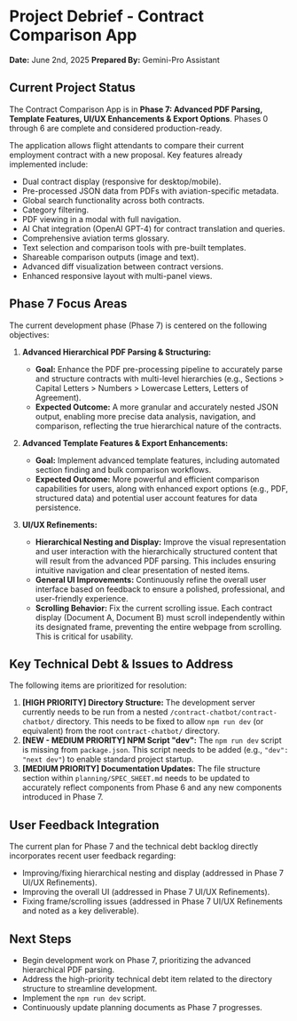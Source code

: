 # Project Debrief - Contract Comparison App

**Date:** June 2nd, 2025
**Prepared By:** Gemini-Pro Assistant

## Current Project Status

The Contract Comparison App is in **Phase 7: Advanced PDF Parsing, Template Features, UI/UX Enhancements & Export Options**. Phases 0 through 6 are complete and considered production-ready.

The application allows flight attendants to compare their current employment contract with a new proposal. Key features already implemented include:
*   Dual contract display (responsive for desktop/mobile).
*   Pre-processed JSON data from PDFs with aviation-specific metadata.
*   Global search functionality across both contracts.
*   Category filtering.
*   PDF viewing in a modal with full navigation.
*   AI Chat integration (OpenAI GPT-4) for contract translation and queries.
*   Comprehensive aviation terms glossary.
*   Text selection and comparison tools with pre-built templates.
*   Shareable comparison outputs (image and text).
*   Advanced diff visualization between contract versions.
*   Enhanced responsive layout with multi-panel views.

## Phase 7 Focus Areas

The current development phase (Phase 7) is centered on the following objectives:

1.  **Advanced Hierarchical PDF Parsing & Structuring:**
    *   **Goal:** Enhance the PDF pre-processing pipeline to accurately parse and structure contracts with multi-level hierarchies (e.g., Sections > Capital Letters > Numbers > Lowercase Letters, Letters of Agreement).
    *   **Expected Outcome:** A more granular and accurately nested JSON output, enabling more precise data analysis, navigation, and comparison, reflecting the true hierarchical nature of the contracts.

2.  **Advanced Template Features & Export Enhancements:**
    *   **Goal:** Implement advanced template features, including automated section finding and bulk comparison workflows.
    *   **Expected Outcome:** More powerful and efficient comparison capabilities for users, along with enhanced export options (e.g., PDF, structured data) and potential user account features for data persistence.

3.  **UI/UX Refinements:**
    *   **Hierarchical Nesting and Display:** Improve the visual representation and user interaction with the hierarchically structured content that will result from the advanced PDF parsing. This includes ensuring intuitive navigation and clear presentation of nested items.
    *   **General UI Improvements:** Continuously refine the overall user interface based on feedback to ensure a polished, professional, and user-friendly experience.
    *   **Scrolling Behavior:** Fix the current scrolling issue. Each contract display (Document A, Document B) must scroll independently within its designated frame, preventing the entire webpage from scrolling. This is critical for usability.

## Key Technical Debt & Issues to Address

The following items are prioritized for resolution:

1.  **[HIGH PRIORITY] Directory Structure:** The development server currently needs to be run from a nested `/contract-chatbot/contract-chatbot/` directory. This needs to be fixed to allow `npm run dev` (or equivalent) from the root `contract-chatbot/` directory.
2.  **[NEW - MEDIUM PRIORITY] NPM Script "dev":** The `npm run dev` script is missing from `package.json`. This script needs to be added (e.g., `"dev": "next dev"`) to enable standard project startup.
3.  **[MEDIUM PRIORITY] Documentation Updates:** The file structure section within `planning/SPEC_SHEET.md` needs to be updated to accurately reflect components from Phase 6 and any new components introduced in Phase 7.

## User Feedback Integration

The current plan for Phase 7 and the technical debt backlog directly incorporates recent user feedback regarding:
*   Improving/fixing hierarchical nesting and display (addressed in Phase 7 UI/UX Refinements).
*   Improving the overall UI (addressed in Phase 7 UI/UX Refinements).
*   Fixing frame/scrolling issues (addressed in Phase 7 UI/UX Refinements and noted as a key deliverable).

## Next Steps

*   Begin development work on Phase 7, prioritizing the advanced hierarchical PDF parsing.
*   Address the high-priority technical debt item related to the directory structure to streamline development.
*   Implement the `npm run dev` script.
*   Continuously update planning documents as Phase 7 progresses. 